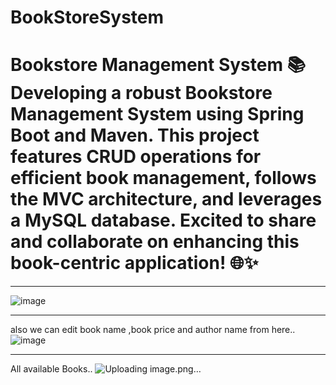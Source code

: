 # BookStoreSystem
# Bookstore Management System 📚  Developing a robust Bookstore Management System using Spring Boot and Maven. This project features CRUD operations for efficient book management, follows the MVC architecture, and leverages a MySQL database. Excited to share and collaborate on enhancing this book-centric application! 🌐✨
__________________________________________________________________________________________________________________
![image](https://github.com/Aaruu1709/bookstore/assets/102209037/11ff94d2-a218-495e-bb8f-b586db5d1ae1)
_________________________________________________________________________________________________________________
also we can edit book name ,book price and author name from here..
![image](https://github.com/Aaruu1709/bookstore/assets/102209037/d6cb4c37-5dc8-4603-a564-c073bb448138)
________________________________________________________________________________________________________________
All available Books..
![Uploading image.png…]()

